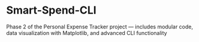 # Smart-Spend-CLI
Phase 2 of the Personal Expense Tracker project — includes modular code, data visualization with Matplotlib, and advanced CLI functionality
